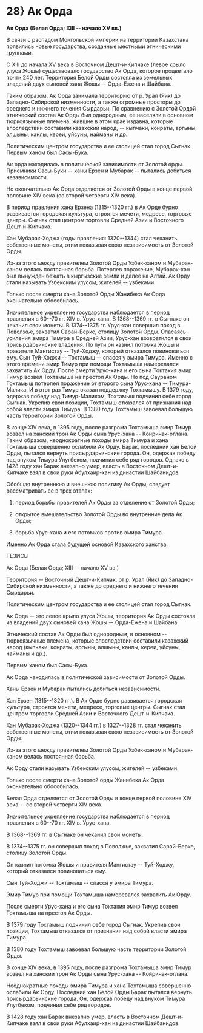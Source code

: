 # 28} Ак Орда

**Ак Орда (Белая Орда; XIII -- начало XV вв.)**

В связи с распадом Монгольской империи на территории Казахстана появились новые государства, созданные местными этническими группами.

С XIII до начала XV века в Восточном Дешт-и-Кипчаке (левое крыло улуса Жошы) существовало государство Ак Орда, которое процветало почти 240 лет. Территория Белой Орды состояла из земельных владений двух сыновей хана Жошы -- Орда-Ежена и Шайбана.

Таким образом, Ак Орда занимала территорию от р. Урал (Яик) до Западно-Сибирской низменности, а также огромные просторы до среднего и нижнего течения Сырдарьи. По сравнению с Золотой Ордой этнический состав Ак Орды был однородным, ее населяли в основном тюркоязычные племена, жившие в этом крае издавна, которые впоследствии составили казахский народ, -- кыпчаки, конраты, аргыны, алшыны, канлы, кереи, уйсуны, найманы и др.

Политическим центром государства и ее столицей стал город Сыгнак. Первым ханом был Сасы-Бука.

Ак орда находилась в политической зависимости от Золотой орды. Приемники Сасы-Буки -- ханы Ерзен и Мубарак -- пытались добиться независимости.

Но окончательно Ак Орда отделяется от Золотой Орды в конце первой половине ХIV века (со второй четверти ХIV века).

В период правления хана Ерзена (1315--1320 гг.) в Ак Орде бурно развивается городская культура, строятся мечети, медресе, торговые центры. Сыгнак стал центром торговли Средней Азии и Восточного Дешт-и-Кипчака.

Хан Мубарак-Ходжа (годы правления: 1320--1344) стал чеканить собственные монеты, этим показывая свою независимость от Золотой Орды.

Из-за этого между правителем Золотой Орды Узбек-ханом и Мубарак-ханом велась постоянная борьба. Потерпев поражение, Мубарак-хан был вынужден бежать в кыргызские земли и далее на Алтай. Ак Орду стали называть Узбекским улусом, жителей -- узбеками.

Только после смерти хана Золотой Орды Жанибека Ак Орда окончательно обособилась.

Значительное укрепление государства наблюдается в период правления в 60--70 гг. XIV в. Урус-хана. В 1368--1369 гг. в Сыгнаке он чеканил свои монеты. В 1374--1375 гг. Урус-хан совершил поход в Поволжье, захватил Сарай-Берке, столицу Золотой Орды. Опасаясь усиления эмира Тимура в Средней Азии, Урус-хан возвратился в свои присырдарьинские владения. По пути он казнил потомка Жошы и правителя Мангистау -- Туй-Ходжу, который отказался повиноваться ему. Сын Туй-Ходжи -- Тохтамыш -- спасся у эмира Тимура. Именно с этого времени эмир Тимур при помощи Тохтамыша намеревался захватить Ак Орду. После смерти Урус-хана и его сына Токтакия эмир Тимур возвел Тохтамыша на престол Ак Орды. Но под Саураном Тохтамыш потерпел поражение от второго сына Урус-хана -- Тимура-Малика. И в этот раз Тимур оказал поддержку Тохтамышу. В 1379 году, одержав победу над Тимур-Маликом, Тохтамыш подчинил себе город Сыгнак. Укрепив свои позиции, Тохтамыш отказался от признания над собой власти эмира Тимура. В 1380 году Тохтамыш завоевал большую часть территории Золотой Орды.

В конце XIV века, в 1395 году, после разгрома Тохтамыша эмир Тимур возвел на ханский трон Ак Орды сына Урус-хана -- Койричак-оглана. Таким образом, неоднократные походы эмира Тимура и хана Тохтамыша совершенно ослабили Ак Орду. Барак, последний хан Белой Орды, пытался вернуть присырдарьинские города. Он, одержав победу над внуком Тимура Улугбеком, подчинил себе ряд городов. Однако в 1428 году хан Барак внезапно умер, власть в Восточном Дешт-и-Кипчаке взял в свои руки Абулхаир-хан из династии Шайбанидов.

Обобщая внутреннюю и внешнюю политику Ак Орды, следует рассматривать ее в трех этапах:

1) период борьбы правителей Ак Орды за отделение от Золотой Орды;

2) открытое вмешательство Золотой Орды во внутренние дела Ак Орды;

3) борьба Урус-хана и его потомков против эмира Тимура.

Именно Ак Орда стала будущей основой Казахского ханства.

ТЕЗИСЫ

Ак Орда (Белая Орда; XIII -- начало XV вв.)

Территория -- Восточный Дешт-и-Кипчак, от р. Урал (Яик) до Западно-Сибирской низменности, а также до среднего и нижнего течения Сырдарьи.

Политическим центром государства и ее столицей стал город Сыгнак.

Ак Орда -- это левое крыло улуса Жошы, территория Ак Орды состояла из владений двух сыновей хана Жошы -- Орда-Ежена и Шайбана.

Этнический состав Ак Орды был однородным, в основном -- тюркоязычные племена, которые впоследствии составили казахский народ (кыпчаки, конраты, аргыны, алшыны, канлы, кереи, уйсуны, найманы и др.).

Первым ханом был Сасы-Бука.

Ак Орда находилась в политической зависимости от Золотой Орды.

Ханы Ерзен и Мубарак пытались добиться независимости.

Хан Ерзен (1315--1320 гг.). В Ак Орде бурно развивается городская культура, строятся мечети, медресе, торговые центры. Сыгнак стал центром торговли Средней Азии и Восточного Дешт-и-Кипчака.

Хан Мубарак-Ходжа (1320--1344 гг.) в 1327--1328 гг. стал чеканить собственные монеты, этим показывая свою независимость от Золотой Орды.

Из-за этого между правителем Золотой Орды Узбек-ханом и Мубарак-ханом велась постоянная борьба.

Ак Орду стали называть Узбекским улусом, жителей -- узбеками.

Только после смерти хана Золотой орды Жанибека Ак Орда окончательно обособилась.

Белая Орда отделяется от Золотой Орды в конце первой половине ХIV века -- со второй четверти ХIV века.

Значительное укрепление государства наблюдается в период правления в 60--70 гг. XIV в. Урус-хана.

В 1368--1369 гг. в Сыгнаке он чеканил свои монеты.

В 1374--1375 гг. он совершил поход в Поволжье, захватил Сарай-Берке, столицу Золотой Орды.

Он казнил потомка Жошы и правителя Мангистау -- Туй-Ходжу, который отказался повиноваться ему.

Сын Туй-Ходжи -- Тохтамыш -- спасся у эмира Тимура.

Эмир Тимур при помощи Тохтамыша намеревался захватить Ак Орду.

После смерти Урус-хана и его сына Токтакия эмир Тимур возвел Тохтамыша на престол Ак Орды.

В 1379 году Тохтамыш подчинил себе город Сыгнак. Укрепив свои позиции, Тохтамыш отказался от признания над собой власти эмира Тимура.

В 1380 году Тохтамыш завоевал большую часть территории Золотой Орды.

В конце XIV века, в 1395 году, после разгрома Тохтамыша эмир Тимур возвел на ханский трон Ак Орды сына Урус-хана -- Койричак-оглана.

Неоднократные походы эмира Тимура и хана Тохтамыша совершенно ослабили Ак Орду. Последний хан Белой Орды Барак пытался вернуть присырдарьинские города. Он, одержав победу над внуком Тимура Улугбеком, подчинил себе ряд городов.

В 1428 году хан Барак внезапно умер, власть в Восточном Дешт-и-Кипчаке взял в свои руки Абулхаир-хан из династии Шайбанидов.
